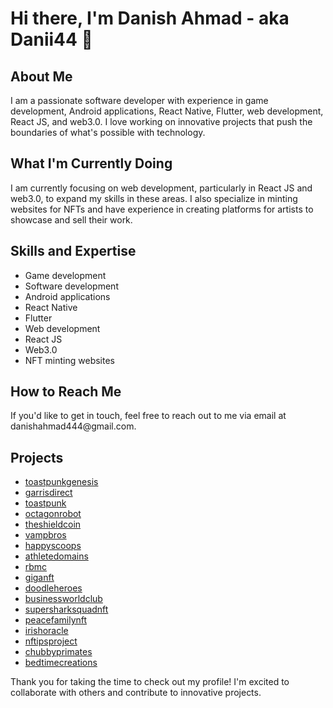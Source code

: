 <!DOCTYPE html>
<html>
<head>
	
</head>
<body>
	<h1>Hi there, I'm Danish Ahmad - aka Danii44 👋</h1>
	<h2>About Me</h2>
	<p>I am a passionate software developer with experience in game development, Android applications, React Native, Flutter, web development, React JS, and web3.0. I love working on innovative projects that push the boundaries of what's possible with technology.</p>
	<h2>What I'm Currently Doing</h2>
	<p>I am currently focusing on web development, particularly in React JS and web3.0, to expand my skills in these areas. I also specialize in minting websites for NFTs and have experience in creating platforms for artists to showcase and sell their work.</p>
	<h2>Skills and Expertise</h2>
	<ul>
		<li>Game development</li>
		<li>Software development</li>
		<li>Android applications</li>
		<li>React Native</li>
		<li>Flutter</li>
		<li>Web development</li>
		<li>React JS</li>
		<li>Web3.0</li>
		<li>NFT minting websites</li>
	</ul>
	<h2>How to Reach Me</h2>
	<p>If you'd like to get in touch, feel free to reach out to me via email at danishahmad444@gmail.com.</p>
	<h2>Projects</h2>
	<ul>
	<li><a href="https://toastpunkgenesis.com/">toastpunkgenesis</a></li>
	    <li><a href="https://garrisdirect.com/">garrisdirect</a></li>
	    <li><a href="https://toastpunk.com/">toastpunk</a></li>
	    <li><a href="https://octagonrobot.space/">octagonrobot</a></li>
	    <li><a href="https://theshieldcoin.com/">theshieldcoin</a></li>
	    <li><a href="https://vampbros.io/">vampbros</a></li>
	    <li><a href="https://happyscoops.io/">happyscoops</a></li>
	    <li><a href="http://athletedomains.io/">athletedomains</a></li>
	    <li><a href="https://rbmc.io/">rbmc</a></li>
	    <li><a href="https://giganft.io/">giganft</a></li>
	    <li><a href="https://doodleheroes.io/">doodleheroes</a></li>
	    <li><a href="http://businessworldclub.com/">businessworldclub</a></li>
	    <li><a href="https://supersharksquadnft.com/">supersharksquadnft</a></li>
	    <li><a href="https://peacefamilynft.com/">peacefamilynft</a></li>
	    <li><a href="https://www.irishoracle.gg/">irishoracle</a></li>
	    <li><a href="https://nftipsproject.com/">nftipsproject</a></li>
	    <li><a href="https://chubbyprimates.com/">chubbyprimates</a></li>
	    <li><a href="https://bedtimecreations.io/">bedtimecreations</a></li>
	</ul>
	<p>Thank you for taking the time to check out my profile! I'm excited to collaborate with others and contribute to innovative projects.</p>
</body>
</html>
